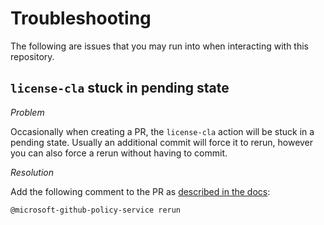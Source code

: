 # Troubleshooting

The following are issues that you may run into when interacting with this repository.

## `license-cla` stuck in pending state

*Problem*

Occasionally when creating a PR, the `license-cla` action will be stuck in a pending state. Usually an additional commit will force it to rerun, however you can also force a rerun without having to commit.

*Resolution*

Add the following comment to the PR as [described in the docs](https://github.com/microsoft/ContributorLicenseAgreement#re-running):

```
@microsoft-github-policy-service rerun
```